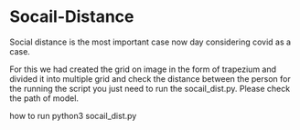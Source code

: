 # Socail-Distance

Social distance is the most important case now day considering covid as a case.

For this we had created the grid on image in the form of trapezium and divided it into multiple grid and check the distance between the person for the running the script you just need to run the socail_dist.py. Please check the path of model.

how to run
python3 socail_dist.py
